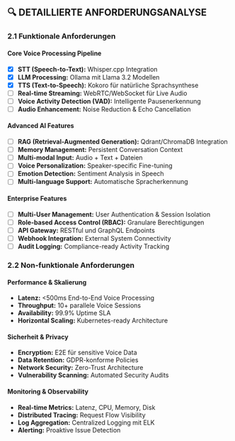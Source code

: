 ## 🔍 **DETAILLIERTE ANFORDERUNGSANALYSE**

### **2.1 Funktionale Anforderungen**

#### **Core Voice Processing Pipeline**
- [x] **STT (Speech-to-Text):** Whisper.cpp Integration
- [x] **LLM Processing:** Ollama mit Llama 3.2 Modellen
- [x] **TTS (Text-to-Speech):** Kokoro für natürliche Sprachsynthese
- [ ] **Real-time Streaming:** WebRTC/WebSocket für Live Audio
- [ ] **Voice Activity Detection (VAD):** Intelligente Pausenerkennung
- [ ] **Audio Enhancement:** Noise Reduction & Echo Cancellation

#### **Advanced AI Features**
- [ ] **RAG (Retrieval-Augmented Generation):** Qdrant/ChromaDB Integration
- [ ] **Memory Management:** Persistent Conversation Context
- [ ] **Multi-modal Input:** Audio + Text + Dateien
- [ ] **Voice Personalization:** Speaker-specific Fine-tuning
- [ ] **Emotion Detection:** Sentiment Analysis in Speech
- [ ] **Multi-language Support:** Automatische Spracherkennung

#### **Enterprise Features**
- [ ] **Multi-User Management:** User Authentication & Session Isolation
- [ ] **Role-based Access Control (RBAC):** Granulare Berechtigungen
- [ ] **API Gateway:** RESTful und GraphQL Endpoints
- [ ] **Webhook Integration:** External System Connectivity
- [ ] **Audit Logging:** Compliance-ready Activity Tracking

### **2.2 Non-funktionale Anforderungen**

#### **Performance & Skalierung**
- **Latenz:** <500ms End-to-End Voice Processing
- **Throughput:** 10+ parallele Voice Sessions
- **Availability:** 99.9% Uptime SLA
- **Horizontal Scaling:** Kubernetes-ready Architecture

#### **Sicherheit & Privacy**
- **Encryption:** E2E für sensitive Voice Data
- **Data Retention:** GDPR-konforme Policies
- **Network Security:** Zero-Trust Architecture
- **Vulnerability Scanning:** Automated Security Audits

#### **Monitoring & Observability**
- **Real-time Metrics:** Latenz, CPU, Memory, Disk
- **Distributed Tracing:** Request Flow Visibility
- **Log Aggregation:** Centralized Logging mit ELK
- **Alerting:** Proaktive Issue Detection
